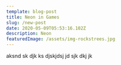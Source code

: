 ```yaml
---
template: blog-post
title: Neon in Games
slug: /new-post
date: 2020-05-09T05:53:16.102Z
description: Neon
featuredImage: /assets/img-rockstrees.jpg
---
```

aksnd sk djk ks djskjdsj jd sjk dkj jk